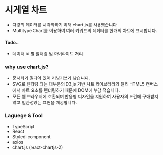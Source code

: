 # 시게열 차트 
- 다량의 데이터를 시각화하기 위해 chart.js를 사용했습니다.
- Multitype Chart를 이용하여 여러 키워드의 데이터를 한개의 차트에 표시합니다.

#### Todo..
- 데이터 id 별 필터링 및 하이라이트 처리


### why use chart.js?
- 문서화가 잘되어 있어 러닝커브가 낮습니다.
- SVG로 렌더링 되는 대부분의 D3.js 기반 차트 라이브러리와 달리 HTML5 캔버스에서 차트 요소를 렌더링하기 때문에 DOM에 부담 적습니다.
- 모든 웹 브라우저에 호환되며 반응형 디자인을 지원하여 사용자의 조건에 구애받지 않고 일관성있는 표현을 제공합니다.

### Laguege & Tool
- TypeScript
- React
- Styled-component
- axios
- chart.js (react-chartjs-2)
